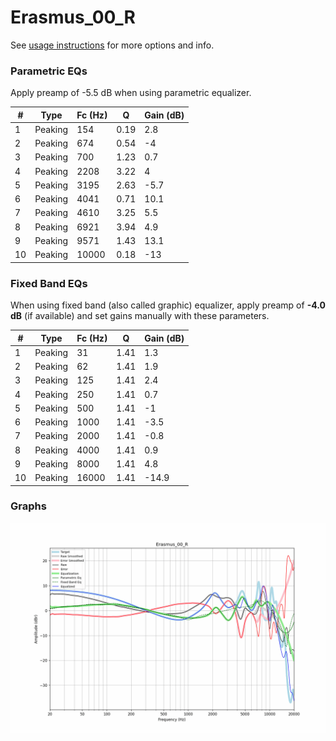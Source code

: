 # Erasmus_00_R
See [usage instructions](https://github.com/jaakkopasanen/AutoEq#usage) for more options and info.

### Parametric EQs
Apply preamp of -5.5 dB when using parametric equalizer.

|   # | Type    |   Fc (Hz) |    Q |   Gain (dB) |
|-----|---------|-----------|------|-------------|
|   1 | Peaking |       154 | 0.19 |         2.8 |
|   2 | Peaking |       674 | 0.54 |        -4   |
|   3 | Peaking |       700 | 1.23 |         0.7 |
|   4 | Peaking |      2208 | 3.22 |         4   |
|   5 | Peaking |      3195 | 2.63 |        -5.7 |
|   6 | Peaking |      4041 | 0.71 |        10.1 |
|   7 | Peaking |      4610 | 3.25 |         5.5 |
|   8 | Peaking |      6921 | 3.94 |         4.9 |
|   9 | Peaking |      9571 | 1.43 |        13.1 |
|  10 | Peaking |     10000 | 0.18 |       -13   |

### Fixed Band EQs
When using fixed band (also called graphic) equalizer, apply preamp of **-4.0 dB** (if available) and set gains manually with these parameters.

|   # | Type    |   Fc (Hz) |    Q |   Gain (dB) |
|-----|---------|-----------|------|-------------|
|   1 | Peaking |        31 | 1.41 |         1.3 |
|   2 | Peaking |        62 | 1.41 |         1.9 |
|   3 | Peaking |       125 | 1.41 |         2.4 |
|   4 | Peaking |       250 | 1.41 |         0.7 |
|   5 | Peaking |       500 | 1.41 |        -1   |
|   6 | Peaking |      1000 | 1.41 |        -3.5 |
|   7 | Peaking |      2000 | 1.41 |        -0.8 |
|   8 | Peaking |      4000 | 1.41 |         0.9 |
|   9 | Peaking |      8000 | 1.41 |         4.8 |
|  10 | Peaking |     16000 | 1.41 |       -14.9 |

### Graphs
![](./Erasmus_00_R.png)

